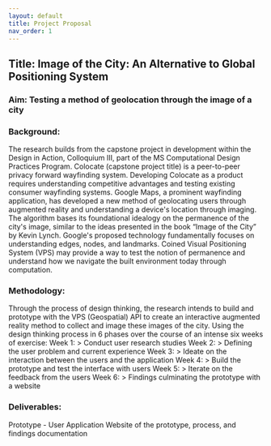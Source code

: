 ```yaml
---
layout: default
title: Project Proposal
nav_order: 1
---
```


## Title: Image of the City: An Alternative to Global Positioning System

### Aim: Testing a method of geolocation through the image of a city

### Background:
The research builds from the capstone project in development within the Design in Action, Colloquium III, part of the MS Computational Design Practices Program. Colocate (capstone project title) is a peer-to-peer privacy forward wayfinding system. Developing Colocate as a product requires understanding competitive advantages and testing existing consumer wayfinding systems. Google Maps, a prominent wayfinding application, has developed a new method of geolocating users through augmented reality and understanding a device's location through imaging. The algorithm bases its foundational idealogy on the permanence of the city's image, similar to the ideas presented in the book “Image of the City” by Kevin Lynch. Google's proposed technology fundamentally focuses on understanding edges, nodes, and landmarks. Coined Visual Positioning System (VPS) may provide a way to test the notion of permanence and understand how we navigate the built environment today through computation. 

### Methodology:
Through the process of design thinking, the research intends to build and prototype with the VPS (Geospatial) API to create an interactive augmented reality method to collect and image these images of the city. Using the design thinking process in 6 phases over the course of an intense six weeks of exercise:
Week 1:    > Conduct user research studies
Week 2:    > Defining the user problem and current experience 
Week 3:    > Ideate on the interaction between the users and the application
Week 4:    > Build the prototype and test the interface with users
Week 5:    > Iterate on the feedback from the users
Week 6:    > Findings culminating the prototype with a website

### Deliverables:
Prototype - User Application
Website of the prototype, process, and findings documentation

